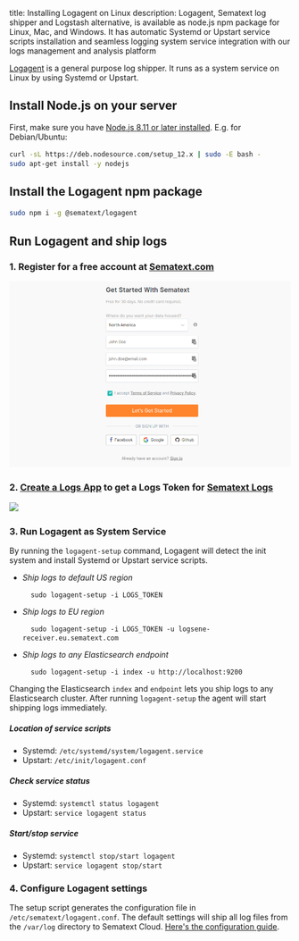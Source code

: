 title: Installing Logagent on Linux
description: Logagent, Sematext log shipper and Logstash alternative, is available as node.js npm package for Linux, Mac, and Windows. It has automatic Systemd or Upstart service scripts installation and seamless logging system service integration with our logs management and analysis platform

[Logagent](./index.md) is a general purpose log shipper. It runs as a system service on Linux by using Systemd or Upstart.

## Install Node.js on your server
First, make sure you have [Node.js 8.11 or later installed](https://nodejs.org/en/download/package-manager/). E.g. for Debian/Ubuntu:
``` bash
curl -sL https://deb.nodesource.com/setup_12.x | sudo -E bash -
sudo apt-get install -y nodejs
```

## Install the Logagent npm package
```bash
sudo npm i -g @sematext/logagent 
```

## Run Logagent and ship logs

### 1. Register for a free account at [Sematext.com](https://apps.sematext.com/ui/registration)
![](../images/app/sc-register.png)

### 2. [Create a Logs App](https://apps.sematext.com/ui/logs?action=SHOW_CREATE_LOGS) to get a Logs Token for [Sematext Logs](http://www.sematext.com/logsene/)
![](../images/logs/add-new-logging-app.png)

### 3. Run Logagent as System Service

By running the `logagent-setup` command, Logagent will detect the init system and install Systemd or Upstart service scripts.

- *Ship logs to default US region*
    <!-- language: bash -->
        
        sudo logagent-setup -i LOGS_TOKEN

- *Ship logs to EU region*
    <!-- language: bash -->
        
        sudo logagent-setup -i LOGS_TOKEN -u logsene-receiver.eu.sematext.com

- *Ship logs to any Elasticsearch endpoint*
    <!-- language: bash -->
        
        sudo logagent-setup -i index -u http://localhost:9200

Changing the Elasticsearch `index` and `endpoint` lets you ship logs to any Elasticsearch cluster. After running `logagent-setup` the agent will start shipping logs immediately.

##### Location of service scripts
- Systemd: `/etc/systemd/system/logagent.service`
- Upstart: `/etc/init/logagent.conf`

##### Check service status
- Systemd: `systemctl status logagent`
- Upstart: `service logagent status`

##### Start/stop service
- Systemd: `systemctl stop/start logagent`
- Upstart: `service logagent stop/start`

### 4. Configure Logagent settings
The setup script generates the configuration file in `/etc/sematext/logagent.conf`. The default settings will ship all log files from the `/var/log` directory to Sematext Cloud. [Here's the configuration guide](./config-file).
